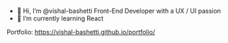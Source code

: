 - 👋 Hi, I’m @vishal-bashetti
  Front-End Developer with a UX / UI passion
- 🌱 I’m currently learning React

Portfolio: https://vishal-bashetti.github.io/portfolio/
